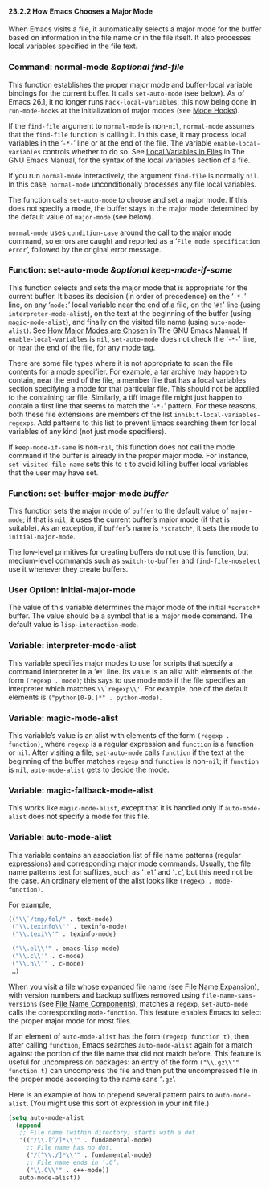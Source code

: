 

#### 23.2.2 How Emacs Chooses a Major Mode

When Emacs visits a file, it automatically selects a major mode for the buffer based on information in the file name or in the file itself. It also processes local variables specified in the file text.

### Command: **normal-mode** *\&optional find-file*

This function establishes the proper major mode and buffer-local variable bindings for the current buffer. It calls `set-auto-mode` (see below). As of Emacs 26.1, it no longer runs `hack-local-variables`, this now being done in `run-mode-hooks` at the initialization of major modes (see [Mode Hooks](Mode-Hooks.html)).

If the `find-file` argument to `normal-mode` is non-`nil`, `normal-mode` assumes that the `find-file` function is calling it. In this case, it may process local variables in the ‘`-*-`’ line or at the end of the file. The variable `enable-local-variables` controls whether to do so. See [Local Variables in Files](https://www.gnu.org/software/emacs/manual/html_node/emacs/File-Variables.html#File-Variables) in The GNU Emacs Manual, for the syntax of the local variables section of a file.

If you run `normal-mode` interactively, the argument `find-file` is normally `nil`. In this case, `normal-mode` unconditionally processes any file local variables.

The function calls `set-auto-mode` to choose and set a major mode. If this does not specify a mode, the buffer stays in the major mode determined by the default value of `major-mode` (see below).

`normal-mode` uses `condition-case` around the call to the major mode command, so errors are caught and reported as a ‘`File mode specification error`’, followed by the original error message.

### Function: **set-auto-mode** *\&optional keep-mode-if-same*

This function selects and sets the major mode that is appropriate for the current buffer. It bases its decision (in order of precedence) on the ‘`-*-`’ line, on any ‘`mode:`’ local variable near the end of a file, on the ‘`#!`’ line (using `interpreter-mode-alist`), on the text at the beginning of the buffer (using `magic-mode-alist`), and finally on the visited file name (using `auto-mode-alist`). See [How Major Modes are Chosen](https://www.gnu.org/software/emacs/manual/html_node/emacs/Choosing-Modes.html#Choosing-Modes) in The GNU Emacs Manual. If `enable-local-variables` is `nil`, `set-auto-mode` does not check the ‘`-*-`’ line, or near the end of the file, for any mode tag.

There are some file types where it is not appropriate to scan the file contents for a mode specifier. For example, a tar archive may happen to contain, near the end of the file, a member file that has a local variables section specifying a mode for that particular file. This should not be applied to the containing tar file. Similarly, a tiff image file might just happen to contain a first line that seems to match the ‘`-*-`’ pattern. For these reasons, both these file extensions are members of the list `inhibit-local-variables-regexps`. Add patterns to this list to prevent Emacs searching them for local variables of any kind (not just mode specifiers).

If `keep-mode-if-same` is non-`nil`, this function does not call the mode command if the buffer is already in the proper major mode. For instance, `set-visited-file-name` sets this to `t` to avoid killing buffer local variables that the user may have set.

### Function: **set-buffer-major-mode** *buffer*

This function sets the major mode of `buffer` to the default value of `major-mode`; if that is `nil`, it uses the current buffer’s major mode (if that is suitable). As an exception, if `buffer`’s name is `*scratch*`, it sets the mode to `initial-major-mode`.

The low-level primitives for creating buffers do not use this function, but medium-level commands such as `switch-to-buffer` and `find-file-noselect` use it whenever they create buffers.

### User Option: **initial-major-mode**

The value of this variable determines the major mode of the initial `*scratch*` buffer. The value should be a symbol that is a major mode command. The default value is `lisp-interaction-mode`.

### Variable: **interpreter-mode-alist**

This variable specifies major modes to use for scripts that specify a command interpreter in a ‘`#!`’ line. Its value is an alist with elements of the form `(regexp . mode)`; this says to use mode `mode` if the file specifies an interpreter which matches ``\\`regexp\\'``. For example, one of the default elements is `("python[0-9.]*" . python-mode)`.

### Variable: **magic-mode-alist**

This variable’s value is an alist with elements of the form `(regexp . function)`, where `regexp` is a regular expression and `function` is a function or `nil`. After visiting a file, `set-auto-mode` calls `function` if the text at the beginning of the buffer matches `regexp` and `function` is non-`nil`; if `function` is `nil`, `auto-mode-alist` gets to decide the mode.

### Variable: **magic-fallback-mode-alist**

This works like `magic-mode-alist`, except that it is handled only if `auto-mode-alist` does not specify a mode for this file.

### Variable: **auto-mode-alist**

This variable contains an association list of file name patterns (regular expressions) and corresponding major mode commands. Usually, the file name patterns test for suffixes, such as ‘`.el`’ and ‘`.c`’, but this need not be the case. An ordinary element of the alist looks like `(regexp . mode-function)`.

For example,

```lisp
(("\\`/tmp/fol/" . text-mode)
 ("\\.texinfo\\'" . texinfo-mode)
 ("\\.texi\\'" . texinfo-mode)
```

```lisp
 ("\\.el\\'" . emacs-lisp-mode)
 ("\\.c\\'" . c-mode)
 ("\\.h\\'" . c-mode)
 …)
```

When you visit a file whose expanded file name (see [File Name Expansion](File-Name-Expansion.html)), with version numbers and backup suffixes removed using `file-name-sans-versions` (see [File Name Components](File-Name-Components.html)), matches a `regexp`, `set-auto-mode` calls the corresponding `mode-function`. This feature enables Emacs to select the proper major mode for most files.

If an element of `auto-mode-alist` has the form `(regexp function t)`, then after calling `function`, Emacs searches `auto-mode-alist` again for a match against the portion of the file name that did not match before. This feature is useful for uncompression packages: an entry of the form `("\\.gz\\'" function t)` can uncompress the file and then put the uncompressed file in the proper mode according to the name sans ‘`.gz`’.

Here is an example of how to prepend several pattern pairs to `auto-mode-alist`. (You might use this sort of expression in your init file.)

```lisp
(setq auto-mode-alist
  (append
   ;; File name (within directory) starts with a dot.
   '(("/\\.[^/]*\\'" . fundamental-mode)
     ;; File name has no dot.
     ("/[^\\./]*\\'" . fundamental-mode)
     ;; File name ends in ‘.C’.
     ("\\.C\\'" . c++-mode))
   auto-mode-alist))
```
